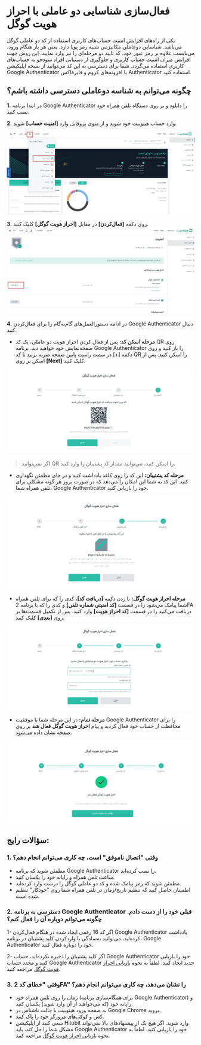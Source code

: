 # فعال‌سازی شناسایی دو عاملی با احراز هویت گوگل 

یکی از راه‌های افزایش امنیت حساب‌های کاربری استفاده از کد دو عاملی گوگل می‌باشد. شناسایی دوعاملی مکانیزمی شبیه رمز پویا دارد. یعنی  هر بار هنگام ورود، می‌بایست علاوه بر رمز عبور خود، کد تایید دو مرحله‌ای را نیز وارد نمایید. این روش جهت افرایش میزان امنیت حساب کاربری و جلوگیری از دستیابی افراد سودجو به حساب‌های کاربری استفاده می‌گردد. شما برای دسترسی به این کد می‌توانید از نسخه اپلیکیشن Google Authenticator یا افزونه‌های کروم و فایرفاکس Authenticator استفاده کنید. 

## چگونه می‌توانم به شناسه دوعاملی دسترسی داشته باشم؟

**1.**	در ابتدا برنامه Google Authenticator را دانلود و بر روی دستگاه تلفن همراه خود نصب کنید.

**2.**	وارد حساب هیتوبیت خود شوید و از منوی پروفایل وارد **[امنیت حساب]** شوید.

![photo](How-to-Enable-Google-Authentication6.png)

**3.**	روی دکمه **[فعال‌کردن]** در مقابل  **[احراز هویت گوگل]** کلیک کنید.
![photo](How-to-Enable-Google-Authentication1.png)

**4.**	در ادامه دستورالعمل‌های گام‌به‌گام را برای فعال‌کردن Google Authenticator دنبال کنید.

-	**مرحله اسکن کد:** پس از فعال کردن احراز هویت دو عاملی، یک کد QR روی صفحه‌نمایش خود خواهید دید. برنامه Google Authenticator را باز کنید و روی دکمه [+] در سمت راست پایین صفحه ضربه بزنید تا کد QR را اسکن کنید. پس از اسکن بر روی **[Next]** کلیک کنید.

![photo](How-to-Enable-Google-Authentication2.png)

> اگر نمی‌توانید QR را اسکن کنید، می‌توانید مقدار کد پشتیبان را وارد کنید.

-	**مرحله کد پشتیبان:** این کد را روی کاغذ یادداشت کنید و در جای مطمئن نگهداری کنید. این کد به شما این امکان را می‌دهد که در صورت بروز هر گونه مشکلی برای تلفن همراه شما، Google Authenticator خود را بازیابی کنید.

![photo](How-to-Enable-Google-Authentication3.png)

- **مرحله احراز هویت گوگل:** با زدن دکمه **[دریافت کد]**، کدی را که برای تلفن همراه شما پیامک می‌شود را در قسمت **[کد امنیتی شماره تلفن]** و کدی را که با برنامه 2FA دریافت می‌کنید را در قسمت **[کد احراز هویت]** وارد کنید. پس از تکمیل قسمت‌ها بر روی **[بعدی]** کلیک کنید.

![photo](How-to-Enable-Google-Authentication4.png)

- **مرحله تمام:** در این مرحله شما با موفقیت Google Authenticator را برای محافظت از حساب خود فعال کردید و پیام **احراز هویت گوگل فعال شد** بر روی صفحه نشان داده می‌شود.

![photo](How-to-Enable-Google-Authentication5.png)

## سؤالات رایج:

### **1.**	وقتی "اتصال ناموفق" است، چه کاری می‌توانم انجام دهم؟

-	مطمئن شوید که برنامه Google Authenticator را نصب کرده‌اید.
- ساعت تلفن همراه و رایانه خود را یکسان کنید.
-	مطمئن شوید که رمز پیامک شده و کد دو عاملی گوگل را درست وارد کرده‌اید.
-	اطمینان حاصل کنید که تنظیم تاریخ/زمان در تلفن همراه شما روی "خودکار" تنظیم شده است.

### **2.**	دسترسی به برنامه Google Authenticator قبلی خود را از دست دادم. چگونه می‌توانم دوباره آن را فعال کنم؟

1- اگر کد 16 رقمی ایجاد شده در هنگام فعال‌کردن Google Authenticator یادداشت کرده‌اید، می‌توانید به‌سادگی با واردکردن کلید پشتیبان در برنامه، Google Authenticator خود را دوباره فعال کنید.

2- اگر کلید پشتیبان را ذخیره نکرده‌اید، حساب Google Authenticator خود را بازیابی کنید و مجدد حساب Google Authenticator جدید ایجاد کنید. لطفاً به نحوه [بازیابی احراز هویت گوگل](https://github.com/HitoBitCo/FAQDocs/blob/main/Account-Functions/Two-factor-Authentication/How-to-Reset-Google-Authentication/How-to-Reset-Google-Authentication.md) مراجعه کنید.

### **3.**	وقتی "خطای کد 2FA" را نشان می‌دهد، چه کاری می‌توانم انجام دهم؟

-	زمان را روی تلفن همراه خود (برای همگام‌سازی برنامه Google Authenticator) و رایانه خود (که می‌خواهید از آن وارد شوید) یکسان کنید.
-	به صفحه ورود هیتوبیت با حالت ناشناس در Google Chrome بروید.
-	کش و کوکی‌های مرورگر خود را پاک کنید.
-	سعی کنید از اپلیکیشن Hitobit وارد شوید.
اگر هیچ یک از پیشنهادهای بالا نمی‌تواند مشکل شما را حل کند، باید Google Authenticator خود را بازیابی کنید. لطفاً به نحوه [بازیابی احراز هویت گوگل](https://github.com/HitoBitCo/FAQDocs/blob/main/Account-Functions/Two-factor-Authentication/How-to-Reset-Google-Authentication/How-to-Reset-Google-Authentication.md) مراجعه کنید.
